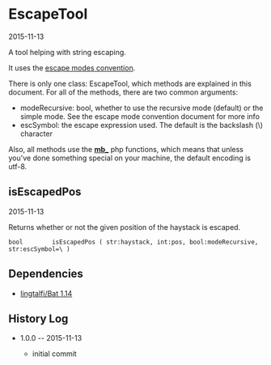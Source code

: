 EscapeTool
=================
2015-11-13



A tool helping with string escaping.



It uses the [escape modes convention](https://github.com/lingtalfi/Escaper/blob/master/convention/convention.escapeModes.eng.md).


There is only one class: EscapeTool, which methods are explained in this document.
For all of the methods, there are two common arguments:

- modeRecursive: bool, whether to use the recursive mode (default) or the simple mode. See the escape mode convention document for more info
- escSymbol: the escape expression used. The default is the backslash (\\) character


Also, all methods use the **[mb_](http://php.net/manual/en/ref.mbstring.php)** php functions, which means that unless you've done something
special on your machine, the default encoding is utf-8.




isEscapedPos
---------------
2015-11-13


Returns whether or not the given position of the haystack is escaped.


```
bool        isEscapedPos ( str:haystack, int:pos, bool:modeRecursive, str:escSymbol=\ )
```









Dependencies
------------------

- [lingtalfi/Bat 1.14](https://github.com/lingtalfi/Bat)



History Log
------------------
    
- 1.0.0 -- 2015-11-13

    - initial commit
    
    